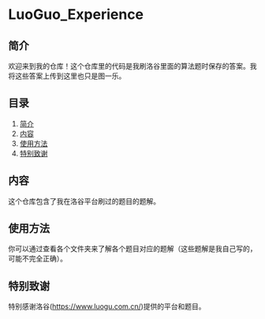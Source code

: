 # LuoGuo_Experience

## 简介
欢迎来到我的仓库！这个仓库里的代码是我刷洛谷里面的算法题时保存的答案。我将这些答案上传到这里也只是图一乐。

## 目录
1. [简介](#简介)
2. [内容](#内容)
3. [使用方法](#使用方法)
4. [特别致谢](#特别致谢)

## 内容
这个仓库包含了我在洛谷平台刷过的题目的题解。

## 使用方法
你可以通过查看各个文件夹来了解各个题目对应的题解（这些题解是我自己写的，可能不完全正确）。

## 特别致谢
特别感谢洛谷(https://www.luogu.com.cn/)提供的平台和题目。
